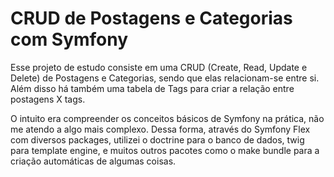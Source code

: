 # CRUD de Postagens e Categorias com Symfony

Esse projeto de estudo consiste em uma CRUD (Create, Read, Update e Delete) de Postagens e Categorias, sendo que elas relacionam-se entre si. Além disso há também uma tabela de Tags para criar a relação entre postagens X tags.

O intuito era compreender os conceitos básicos de Symfony na prática, não me atendo a algo mais complexo. Dessa forma, através do Symfony Flex com diversos packages, utilizei o doctrine para o banco de dados, twig para template engine, e muitos outros pacotes como o make bundle para a criação automáticas de algumas coisas.
